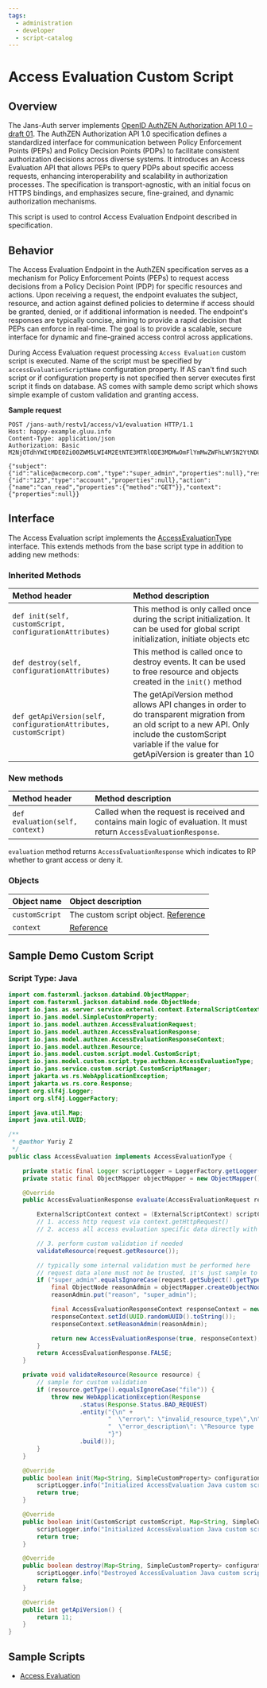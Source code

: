 ```yaml
---
tags:
  - administration
  - developer
  - script-catalog
---
```


# Access Evaluation Custom Script

## Overview

The Jans-Auth server implements [OpenID AuthZEN Authorization API 1.0 – draft 01](https://openid.github.io/authzen/).
The AuthZEN Authorization API 1.0 specification defines a standardized interface for communication between 
Policy Enforcement Points (PEPs) and Policy Decision Points (PDPs) to facilitate consistent authorization decisions across diverse systems. 
It introduces an Access Evaluation API that allows PEPs to query PDPs about specific access requests, 
enhancing interoperability and scalability in authorization processes. 
The specification is transport-agnostic, with an initial focus on HTTPS bindings, and emphasizes secure, fine-grained, 
and dynamic authorization mechanisms.

This script is used to control Access Evaluation Endpoint described in specification.

## Behavior

The Access Evaluation Endpoint in the AuthZEN specification serves as a mechanism for Policy Enforcement Points (PEPs) 
to request access decisions from a Policy Decision Point (PDP) for specific resources and actions. 
Upon receiving a request, the endpoint evaluates the subject, resource, and action against defined policies to determine 
if access should be granted, denied, or if additional information is needed. 
The endpoint's responses are typically concise, aiming to provide a rapid decision that PEPs can enforce in real-time. 
The goal is to provide a scalable, secure interface for dynamic and fine-grained access control across applications.

During Access Evaluation request processing `Access Evaluation` custom script is executed. 
Name of the script must be specified by `accessEvaluationScriptName` configuration property. 
If AS can't find such script or if configuration property is not specified then server executes first script it finds on database.
AS comes with sample demo script which shows simple example of custom validation and granting access.

**Sample request**
```
POST /jans-auth/restv1/access/v1/evaluation HTTP/1.1
Host: happy-example.gluu.info
Content-Type: application/json
Authorization: Basic M2NjOTdhYWItMDE0Zi00ZWM5LWI4M2EtNTE3MTRlODE3MDMwOmFlYmMwZWFhLWY5N2YtNDU5NS04ZWExLWFlNmU1NDFmNDZjNg==

{"subject":{"id":"alice@acmecorp.com","type":"super_admin","properties":null},"resource":{"id":"123","type":"account","properties":null},"action":{"name":"can_read","properties":{"method":"GET"}},"context":{"properties":null}}
```



## Interface
The Access Evaluation script implements the [AccessEvaluationType](https://github.com/JanssenProject/jans/blob/main/jans-core/script/src/main/java/io/jans/model/custom/script/type/authzen/AccessEvaluationType.java) interface.
This extends methods from the base script type in addition to adding new methods:

### Inherited Methods
| Method header | Method description |
|:-----|:------|
| `def init(self, customScript, configurationAttributes)` | This method is only called once during the script initialization. It can be used for global script initialization, initiate objects etc |
| `def destroy(self, configurationAttributes)` | This method is called once to destroy events. It can be used to free resource and objects created in the `init()` method |
| `def getApiVersion(self, configurationAttributes, customScript)` | The getApiVersion method allows API changes in order to do transparent migration from an old script to a new API. Only include the customScript variable if the value for getApiVersion is greater than 10 |

### New methods
| Method header | Method description |
|:-----|:------|
|`def evaluation(self, context)`| Called when the request is received and contains main logic of evaluation. It must return `AccessEvaluationResponse`. |

`evaluation` method returns `AccessEvaluationResponse` which indicates to RP whether to grant access or deny it.


### Objects
| Object name | Object description |
|:-----|:------|
|`customScript`| The custom script object. [Reference](https://github.com/JanssenProject/jans/blob/main/jans-core/script/src/main/java/io/jans/model/custom/script/model/CustomScript.java) |
|`context`| [Reference](https://github.com/JanssenProject/jans/blob/main/jans-auth-server/server/src/main/java/io/jans/as/server/service/external/context/ExternalScriptContext.java) |


## Sample Demo Custom Script

### Script Type: Java

```java
import com.fasterxml.jackson.databind.ObjectMapper;
import com.fasterxml.jackson.databind.node.ObjectNode;
import io.jans.as.server.service.external.context.ExternalScriptContext;
import io.jans.model.SimpleCustomProperty;
import io.jans.model.authzen.AccessEvaluationRequest;
import io.jans.model.authzen.AccessEvaluationResponse;
import io.jans.model.authzen.AccessEvaluationResponseContext;
import io.jans.model.authzen.Resource;
import io.jans.model.custom.script.model.CustomScript;
import io.jans.model.custom.script.type.authzen.AccessEvaluationType;
import io.jans.service.custom.script.CustomScriptManager;
import jakarta.ws.rs.WebApplicationException;
import jakarta.ws.rs.core.Response;
import org.slf4j.Logger;
import org.slf4j.LoggerFactory;

import java.util.Map;
import java.util.UUID;

/**
 * @author Yuriy Z
 */
public class AccessEvaluation implements AccessEvaluationType {

    private static final Logger scriptLogger = LoggerFactory.getLogger(CustomScriptManager.class);
    private static final ObjectMapper objectMapper = new ObjectMapper();

    @Override
    public AccessEvaluationResponse evaluate(AccessEvaluationRequest request, Object scriptContext) {

        ExternalScriptContext context = (ExternalScriptContext) scriptContext;
        // 1. access http request via context.getHttpRequest()
        // 2. access all access evaluation specific data directly with 'request', e.g. request.getSubject()

        // 3. perform custom validation if needed
        validateResource(request.getResource());

        // typically some internal validation must be performed here
        // request data alone must not be trusted, it's just sample to demo script with endpoint
        if ("super_admin".equalsIgnoreCase(request.getSubject().getType())) {
            final ObjectNode reasonAdmin = objectMapper.createObjectNode();
            reasonAdmin.put("reason", "super_admin");

            final AccessEvaluationResponseContext responseContext = new AccessEvaluationResponseContext();
            responseContext.setId(UUID.randomUUID().toString());
            responseContext.setReasonAdmin(reasonAdmin);

            return new AccessEvaluationResponse(true, responseContext);
        }
        return AccessEvaluationResponse.FALSE;
    }

    private void validateResource(Resource resource) {
        // sample for custom validation
        if (resource.getType().equalsIgnoreCase("file")) {
            throw new WebApplicationException(Response
                    .status(Response.Status.BAD_REQUEST)
                    .entity("{\n" +
                            "  \"error\": \"invalid_resource_type\",\n" +
                            "  \"error_description\": \"Resource type 'file' is not allowed.\"\n" +
                            "}")
                    .build());
        }
    }

    @Override
    public boolean init(Map<String, SimpleCustomProperty> configurationAttributes) {
        scriptLogger.info("Initialized AccessEvaluation Java custom script.");
        return true;
    }

    @Override
    public boolean init(CustomScript customScript, Map<String, SimpleCustomProperty> configurationAttributes) {
        scriptLogger.info("Initialized AccessEvaluation Java custom script.");
        return true;
    }

    @Override
    public boolean destroy(Map<String, SimpleCustomProperty> configurationAttributes) {
        scriptLogger.info("Destroyed AccessEvaluation Java custom script.");
        return false;
    }

    @Override
    public int getApiVersion() {
        return 11;
    }
}

```


## Sample Scripts
- [Access Evaluation](../../../script-catalog/access_evaluation/AccessEvaluation.java)
